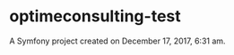 optimeconsulting-test
=====================

A Symfony project created on December 17, 2017, 6:31 am.
